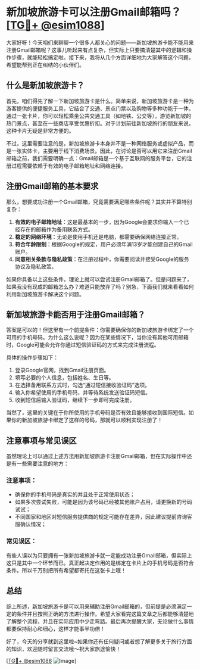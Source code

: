 # 新加坡旅游卡可以注册Gmail邮箱吗？[[TG💪+ @esim1088](https://t.me/s/esim1088)]

大家好呀！今天咱们来聊聊一个很多人都关心的问题——新加坡旅游卡能不能用来注册Gmail邮箱呢？这事儿听起来有点复杂，但实际上只要搞清楚其中的逻辑和操作步骤，就能轻松搞定啦。接下来，我将从几个方面详细地为大家解答这个问题，希望能帮到正在纠结的小伙伴们。

## 什么是新加坡旅游卡？

首先，咱们得先了解一下新加坡旅游卡是什么。简单来说，新加坡旅游卡是一种为游客提供的便捷服务工具，它结合了交通、景点门票以及购物等多种功能于一体。通过一张卡片，你可以轻松乘坐公共交通工具（如地铁、公交等），游览新加坡的热门景点，甚至在一些商店享受优惠折扣。对于计划前往新加坡旅行的朋友来说，这种卡片无疑是非常方便的。

不过，这里需要注意的是，新加坡旅游卡本身并不是一种网络服务或虚拟产品，而是一张实体卡，主要用于线下消费场景。因此，在讨论是否可以用它来注册Gmail邮箱之前，我们需要明确一点：Gmail邮箱是一个基于互联网的服务平台，它的注册过程需要依赖于有效的电子邮箱地址和网络连接。

## 注册Gmail邮箱的基本要求

那么，想要成功注册一个Gmail邮箱，究竟需要满足哪些条件呢？其实并不算特别复杂：

1. **有效的电子邮箱地址**：这是最基本的一步，因为Google会要求你输入一个已经存在的邮箱作为备用联系方式。
2. **稳定的网络环境**：无论是使用手机还是电脑，都需要确保网络连接正常。
3. **符合年龄限制**：根据Google的规定，用户必须年满13岁才能创建自己的Gmail账户。
4. **同意相关条款与隐私政策**：在注册过程中，你需要阅读并接受Google的服务协议及隐私政策。

如果你具备以上这些条件，理论上就可以尝试注册Gmail邮箱了。但是问题来了，如果我没有现成的邮箱怎么办？难道只能放弃了吗？别急，下面我们就来看看如何利用新加坡旅游卡解决这个问题。

## 新加坡旅游卡能否用于注册Gmail邮箱？

答案是可以的！但这里有一个前提条件：你需要确保你的新加坡旅游卡绑定了一个可用的手机号码。为什么这么说呢？因为在某些情况下，当你没有其他可用邮箱时，Google可能会允许你通过短信验证码的方式来完成注册流程。

具体的操作步骤如下：
1. 登录Google官网，找到Gmail注册页面。
2. 填写必要的个人信息，包括姓名、生日等。
3. 在选择备用联系方式时，勾选“通过短信接收验证码”选项。
4. 输入你希望使用的手机号码，并等待系统发送验证码短信。
5. 收到短信后输入验证码，继续下一步即可完成注册。

当然了，这里的关键在于你所使用的手机号码是否有效且能够接收到国际短信。如果你的新加坡旅游卡绑定了这样的号码，那就可以顺利实现注册了！

## 注意事项与常见误区

虽然理论上可以通过上述方法用新加坡旅游卡注册Gmail邮箱，但在实际操作中还是有一些需要注意的地方：

### 注意事项：
- 确保你的手机号码是真实的并且处于正常使用状态；
- 如果多次尝试失败，可能是因为该号码已经被其他账户占用，请更换新的号码试试；
- 不同国家和地区对短信服务提供商的规定可能存在差异，因此建议提前咨询客服确认情况；

### 常见误区：
有些人误以为只要拥有一张新加坡旅游卡就一定能成功注册Gmail邮箱，但实际上这只是其中一个环节而已。真正起决定作用的是绑定在卡片上的手机号码是否符合条件。所以千万别把所有希望都寄托在这张卡上哦！

## 总结

综上所述，新加坡旅游卡是可以用来辅助注册Gmail邮箱的，但前提是必须满足一定的条件并且按照正确的方法进行操作。希望大家看完这篇文章之后都能够清楚地了解整个流程，并且在实际应用中少走弯路。最后再次提醒大家，无论做什么事情都要保持耐心和细心，这样才能事半功倍！

好了，今天的分享就到这里啦~如果你还有任何疑问或者想了解更多关于旅行方面的知识，欢迎随时留言交流哦～祝大家旅途愉快！

[[TG💪+ @esim1088](https://t.me/s/esim1088) ![Image](https://i.postimg.cc/4NQfJmqS/Snipaste-2025-05-13-00-14-12.png)]